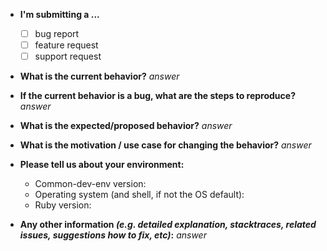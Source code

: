 <!-- You can erase any questions in this template that are not applicable. -->

* **I'm submitting a ...**

  * [ ] bug report
  * [ ] feature request
  * [ ] support request

* **What is the current behavior?**
  _answer_

* **If the current behavior is a bug, what are the steps to reproduce?**
  _answer_

* **What is the expected/proposed behavior?**
  _answer_

* **What is the motivation / use case for changing the behavior?**
  _answer_

* **Please tell us about your environment:**

  * Common-dev-env version:
  * Operating system (and shell, if not the OS default):
  * Ruby version:

* **Any other information _(e.g. detailed explanation, stacktraces, related issues, suggestions how to fix, etc)_:**
  _answer_
